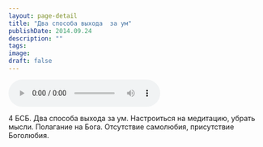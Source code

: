 ```yaml
---
layout: page-detail
title: "Два способа выхода  за ум"
publishDate: 2014.09.24
description: ""
tags:
image:
draft: false
---
```


<audio title="2014.09.24 - Два способа выхода  за ум.mp3" src="https://filer-api.advayta.org/v1.0/public/files/73269" controls=""></audio>

 4 БСБ. Два способа выхода за ум. Настроиться на медитацию, убрать мысли. Полагание на Бога. Отсутствие самолюбия, присутствие Боголюбия. 

  
